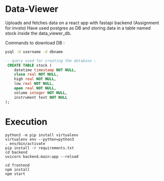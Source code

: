 # Data-Viewer
Uploads and fetches data on a react app with fastapi backend (Assignment for invsto)
Have used postgres as DB and storing data in a table named stock inside the data_viewer_db.

Commands to download DB : 
```bash
psql -U username -d dbname
```
```sql
-- query used for creating the database :
 CREATE TABLE stock (
    datetime timestamp NOT NULL,
    close real NOT NULL,
    high real NOT NULL,
    low real NOT NULL,
    open real NOT NULL,
    volume integer NOT NULL,
    instrument text NOT NULL
);
```




# Execution
```
python3 -m pip install virtualenv
virtualenv env --python=python3
. env/bin/activate
pip install -r requirements.txt
cd backend
uvicorn backend.main:app --reload

cd frontend
npm install 
npm start
```